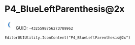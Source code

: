 # P4_BlueLeftParenthesis@2x
![](/img/P4_BlueLeftParenthesis@2x.png)
GUID: `-4325598756273789962`
```
EditorGUIUtility.IconContent("P4_BlueLeftParenthesis@2x")
```
